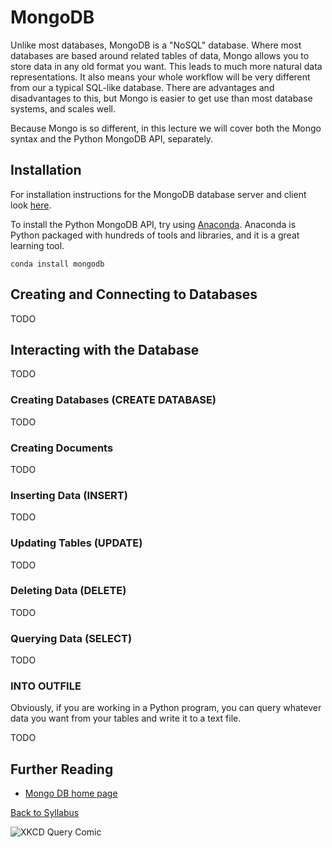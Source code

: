 # MongoDB

Unlike most databases, MongoDB is a "NoSQL" database. Where most databases are based around related tables of data, Mongo allows you to store data in any old format you want. This leads to much more natural data representations. It also means your whole workflow will be very different from our a typical SQL-like database. There are advantages and disadvantages to this, but Mongo is easier to get use than most database systems, and scales well.

Because Mongo is so different, in this lecture we will cover both the Mongo syntax and the Python MongoDB API, separately.


## Installation

For installation instructions for the MongoDB database server and client look [here](https://docs.mongodb.com/manual/tutorial/install-mongodb-on-ubuntu/).

To install the Python MongoDB API, try using [Anaconda](http://docs.continuum.io/anaconda/install.html). Anaconda is Python packaged with hundreds of tools and libraries, and it is a great learning tool.

    conda install mongodb


## Creating and Connecting to Databases

TODO

## Interacting with the Database

TODO

### Creating Databases (CREATE DATABASE)

TODO

### Creating Documents

TODO

### Inserting Data (INSERT)

TODO

### Updating Tables (UPDATE)

TODO

### Deleting Data (DELETE)

TODO

### Querying Data (SELECT)

TODO



### INTO OUTFILE

Obviously, if you are working in a Python program, you can query whatever data you want from your tables and write it to a text file. 

TODO


## Further Reading

 * [Mongo DB home page](https://www.mongodb.com/)

[Back to Syllabus](../../README.md)


![XKCD Query Comic](https://imgs.xkcd.com/comics/query.png)
